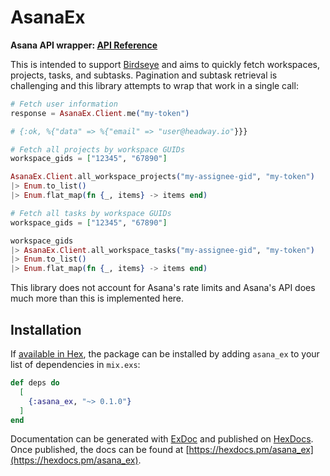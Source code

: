 # AsanaEx

**Asana API wrapper: [API Reference](https://developers.asana.com/reference/rest-api-reference)**

This is intended to support [Birdseye](www.usebirdseye.com) and aims to quickly fetch workspaces, projects, tasks, and subtasks. Pagination and subtask retrieval is challenging and this library attempts to wrap that work in a single call:

```elixir
# Fetch user information
response = AsanaEx.Client.me("my-token")

# {:ok, %{"data" => %{"email" => "user@headway.io"}}}

# Fetch all projects by workspace GUIDs
workspace_gids = ["12345", "67890"]

AsanaEx.Client.all_workspace_projects("my-assignee-gid", "my-token")
|> Enum.to_list()
|> Enum.flat_map(fn {_, items} -> items end)

# Fetch all tasks by workspace GUIDs
workspace_gids = ["12345", "67890"]

workspace_gids
|> AsanaEx.Client.all_workspace_tasks("my-assignee-gid", "my-token")
|> Enum.to_list()
|> Enum.flat_map(fn {_, items} -> items end)
```

This library does not account for Asana's rate limits and Asana's API does much more than this is implemented here.

## Installation

If [available in Hex](https://hex.pm/docs/publish), the package can be installed
by adding `asana_ex` to your list of dependencies in `mix.exs`:

```elixir
def deps do
  [
    {:asana_ex, "~> 0.1.0"}
  ]
end
```

Documentation can be generated with [ExDoc](https://github.com/elixir-lang/ex_doc)
and published on [HexDocs](https://hexdocs.pm). Once published, the docs can
be found at [https://hexdocs.pm/asana_ex](https://hexdocs.pm/asana_ex).

